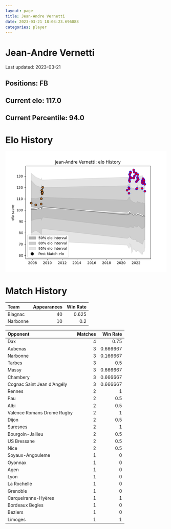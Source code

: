 ```yaml
---  
layout: page  
title: Jean-Andre Vernetti  
date: 2023-03-21 18:03:23.696088  
categories: player  
---
```

# Jean-Andre Vernetti


Last updated: 2023-03-21
## Positions: FB

## Current elo: 117.0

## Current Percentile: 94.0

# Elo History


![elo history](history_Jean-AndreVernetti.png)
# Match History


| Team     |   Appearances |   Win Rate |
|:---------|--------------:|-----------:|
| Blagnac  |            40 |      0.625 |
| Narbonne |            10 |      0.2   |

| Opponent                   |   Matches |   Win Rate |
|:---------------------------|----------:|-----------:|
| Dax                        |         4 |   0.75     |
| Aubenas                    |         3 |   0.666667 |
| Narbonne                   |         3 |   0.166667 |
| Tarbes                     |         3 |   0.5      |
| Massy                      |         3 |   0.666667 |
| Chambery                   |         3 |   0.666667 |
| Cognac Saint Jean d'Angély |         3 |   0.666667 |
| Rennes                     |         2 |   1        |
| Pau                        |         2 |   0.5      |
| Albi                       |         2 |   0.5      |
| Valence Romans Drome Rugby |         2 |   1        |
| Dijon                      |         2 |   0.5      |
| Suresnes                   |         2 |   1        |
| Bourgoin-Jallieu           |         2 |   0.5      |
| US Bressane                |         2 |   0.5      |
| Nice                       |         2 |   0.5      |
| Soyaux-Angouleme           |         1 |   0        |
| Oyonnax                    |         1 |   0        |
| Agen                       |         1 |   0        |
| Lyon                       |         1 |   0        |
| La Rochelle                |         1 |   0        |
| Grenoble                   |         1 |   0        |
| Carqueiranne-Hyères        |         1 |   1        |
| Bordeaux Begles            |         1 |   0        |
| Beziers                    |         1 |   0        |
| Limoges                    |         1 |   1        |